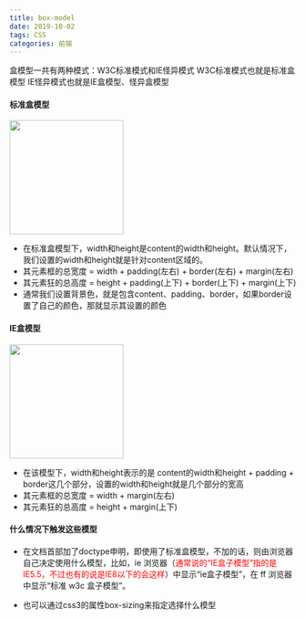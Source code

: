 ```yaml
---
title: box-model
date: 2019-10-02
tags: CSS
categories: 前端
---
```


盒模型一共有两种模式：W3C标准模式和IE怪异模式
W3C标准模式也就是标准盒模型
IE怪异模式也就是IE盒模型、怪异盒模型

<!-- more -->
#### 标准盒模型
<img src='http://pytyayr4p.bkt.clouddn.com/%E6%A0%87%E5%87%86%E7%9B%92%E6%A8%A1%E5%9E%8B' width=200>

- 在标准盒模型下，width和height是content的width和height。默认情况下，我们设置的width和height就是针对content区域的。
- 其元素框的总宽度 = width + padding(左右) + border(左右) + margin(左右)
- 其元素狂的总高度 = height + padding(上下) + border(上下) + margin(上下)
- 通常我们设置背景色，就是包含content、padding、border，如果border设置了自己的颜色，那就显示其设置的颜色

#### IE盒模型
<img src='http://pytyayr4p.bkt.clouddn.com/ie%E7%9B%92%E6%A8%A1%E5%9E%8B' width=200>

- 在该模型下，width和height表示的是 content的width和height + padding + border这几个部分，设置的width和height就是几个部分的宽高
- 其元素框的总宽度 = width + margin(左右)
- 其元素狂的总高度 = height + margin(上下)

#### 什么情况下触发这些模型
- 在文档首部加了doctype申明，即使用了标准盒模型，不加的话，则由浏览器自己决定使用什么模型，比如，ie 浏览器（<font color=red>通常说的“IE盒子模型”指的是IE5.5，不过也有的说是IE8以下的会这样</font>）中显示“ie盒子模型”，在 ff 浏览器中显示“标准 w3c 盒子模型”。

- 也可以通过css3的属性box-sizing来指定选择什么模型
